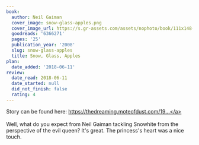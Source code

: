 ```yaml
---
book:
  author: Neil Gaiman
  cover_image: snow-glass-apples.png
  cover_image_url: https://s.gr-assets.com/assets/nophoto/book/111x148-bcc042a9c91a29c1d680899eff700a03.png
  goodreads: '6366271'
  pages: '25'
  publication_year: '2008'
  slug: snow-glass-apples
  title: Snow, Glass, Apples
plan:
  date_added: '2018-06-11'
review:
  date_read: 2018-06-11
  date_started: null
  did_not_finish: false
  rating: 4
---
```


Story can be found here: <a target="_blank" href="https://thedreaming.moteofdust.com/1999/10/10/snow-glass-apples/" rel="nofollow">https://thedreaming.moteofdust.com/19...</a><br /><br />Well, what do you expect from Neil Gaiman tackling Snowhite from the perspective of the evil queen? It's great. The princess's heart was a nice touch.
